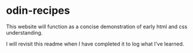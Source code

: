 # odin-recipes
This website will function as a concise demonstration of early html and css understanding.

I will revisit this readme when I have completed it to log what I've learned.